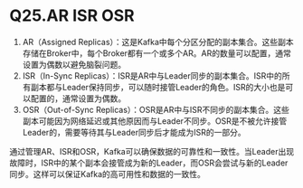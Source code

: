 # Q25.AR ISR OSR

1. AR（Assigned Replicas）：这是Kafka中每个分区分配的副本集合。这些副本存储在Broker中，每个Broker都有一个或多个AR。AR的数量可以配置，通常设置为偶数以避免脑裂问题。
2. ISR（In-Sync Replicas）：ISR是AR中与Leader同步的副本集合。ISR中的所有副本都与Leader保持同步，可以随时接管Leader的角色。ISR的大小也是可以配置的，通常设置为偶数。
3. OSR（Out-of-Sync Replicas）：OSR是AR中与ISR不同步的副本集合。这些副本可能因为网络延迟或其他原因而与Leader不同步。OSR是不被允许接管Leader的，需要等待其与Leader同步后才能成为ISR的一部分。

通过管理AR、ISR和OSR，Kafka可以确保数据的可靠性和一致性。当Leader出现故障时，ISR中的某个副本会接管成为新的Leader，而OSR会尝试与新的Leader同步。这样可以保证Kafka的高可用性和数据的一致性。